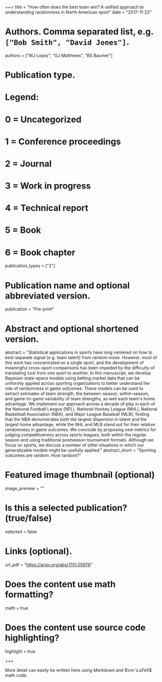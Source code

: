 +++
title = "How often does the best team win? A unified approach to understanding randomness in North American sport"
date = "2017-11-22"

# Authors. Comma separated list, e.g. `["Bob Smith", "David Jones"]`.
authors = ["MJ Lopez", "GJ Matthews", "BS Baumer"]

# Publication type.
# Legend:
# 0 = Uncategorized
# 1 = Conference proceedings
# 2 = Journal
# 3 = Work in progress
# 4 = Technical report
# 5 = Book
# 6 = Book chapter
publication_types = ["2"]

# Publication name and optional abbreviated version.
publication = "Pre-print"

# Abstract and optional shortened version.
abstract = "Statistical applications in sports have long centered on how to best separate signal (e.g. team talent) from random noise. However, most of this work has concentrated on a single sport, and the development of meaningful cross-sport comparisons has been impeded by the difficulty of translating luck from one sport to another. In this manuscript, we develop Bayesian state-space models using betting market data that can be uniformly applied across sporting organizations to better understand the role of randomness in game outcomes. These models can be used to extract estimates of team strength, the between-season, within-season, and game-to-game variability of team strengths, as well each team's home advantage. We implement our approach across a decade of play in each of the National Football League (NFL), National Hockey League (NHL), National Basketball Association (NBA), and Major League Baseball (MLB), finding that the NBA demonstrates both the largest dispersion in talent and the largest home advantage, while the NHL and MLB stand out for their relative randomness in game outcomes. We conclude by proposing new metrics for judging competitiveness across sports leagues, both within the regular season and using traditional postseason tournament formats. Although we focus on sports, we discuss a number of other situations in which our generalizable models might be usefully applied."
abstract_short = "Sporting outcomes are random. How random?"

# Featured image thumbnail (optional)
image_preview = ""

# Is this a selected publication? (true/false)
selected = false

# Links (optional).
url_pdf = "https://arxiv.org/abs/1701.05976"

# Does the content use math formatting?
math = true

# Does the content use source code highlighting?
highlight = true



+++

More detail can easily be written here using *Markdown* and $\rm \LaTeX$ math code.
